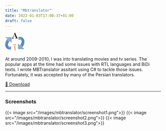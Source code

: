 ```yaml
---
title: "Mbtranslator"
date: 2022-01-03T17:00:37+01:00
draft: false
---
```


![icon](/images/mbtranslator/icon.png)

At around 2009-2010, I was into translating movies and tv series. The popular apps at the time had some issues with RTL languages and BiDi texts. I wrote MBTranslator assitant using C# to tackle those issues. Fortunately, it was accepted by many of the Persian translators.

[🔗 Download](/images/mbtranslator/MBTranslatorAssistant_v10.5.0.rar)

---

### Screenshots

{{< image src="/images/mbtranslator/screenshot1.png">}}
{{< image src="/images/mbtranslator/screenshot2.png">}}
{{< image src="/images/mbtranslator/screenshot3.png">}}
